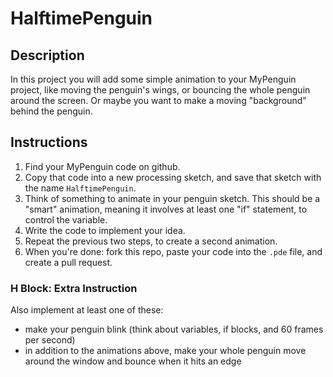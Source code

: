 # HalftimePenguin

## Description

In this project you will add some simple animation to your MyPenguin project, like moving the penguin's wings, or bouncing the whole penguin around the screen. Or maybe you want to make a moving "background" behind the penguin.

## Instructions

1. Find your MyPenguin code on github.
1. Copy that code into a new processing sketch, and save that sketch with the name `HalftimePenguin`.
1. Think of something to animate in your penguin sketch. This should be a "smart" animation, meaning it involves at least one "if" statement, to control the variable.
1. Write the code to implement your idea.
1. Repeat the previous two steps, to create a second animation.
1. When you're done: fork this repo, paste your code into the `.pde` file, and create a pull request.

### H Block: Extra Instruction
Also implement at least one of these:
* make your penguin blink (think about variables, if blocks, and 60 frames per second)
* in addition to the animations above, make your whole penguin move around the window and bounce when it hits an edge

